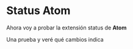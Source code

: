 <h1>Status Atom</h1>

Ahora voy a probar la extensión status de **Atom**


Una prueba y veré qué cambios indica
